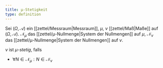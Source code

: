 ```yaml
---
title: μ-Stetigkeit
type: definition
---
```


Sei $(\Omega, \mathcal{A})$ ein [[zettel/Messraum|Messraum]], $\mu$, $\nu$ [[zettel/Maß|Maße]] auf $(\Omega, \mathcal{A})$. $\mathcal{N}_\mu$ das [[zettel/μ-Nullmenge|System der Nullmengen]] auf $\mu$, $\mathcal{N}_\nu$ das [[zettel/μ-Nullmenge|System der Nullmengen]] auf $\nu$.

$\nu$ ist *$\mu$-stetig*, falls
- $\forall N \in \mathcal{N}_\mu : N \in \mathcal{N}_\nu$